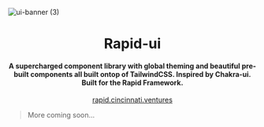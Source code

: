 ![ui-banner (3)](https://user-images.githubusercontent.com/68653294/219705922-6018b7e8-1b1f-429f-956b-7a0cead008f7.jpg)
<h1 align='center'>Rapid-ui</h1>
<h4 align='center'>A supercharged component library with global theming and beautiful pre-built components all built ontop of TailwindCSS. Inspired by Chakra-ui. Built for the Rapid Framework.</h4>
<div align='center'>
<a href='https://rapid.cincinnati.ventures/' target='_blank'>rapid.cincinnati.ventures</a>
</div>

> More coming soon...
